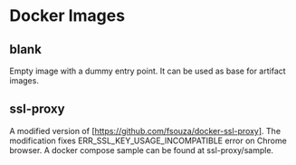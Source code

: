 # Docker Images

## blank

Empty image with a dummy entry point. It can be used as base for artifact images.

## ssl-proxy

A modified version of [https://github.com/fsouza/docker-ssl-proxy].
The modification fixes ERR_SSL_KEY_USAGE_INCOMPATIBLE error on Chrome browser.
A docker compose sample can be found at ssl-proxy/sample.
